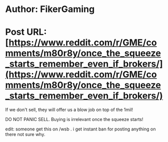 # Author: FikerGaming
# Post URL: [https://www.reddit.com/r/GME/comments/m80r8y/once_the_squeeze_starts_remember_even_if_brokers/](https://www.reddit.com/r/GME/comments/m80r8y/once_the_squeeze_starts_remember_even_if_brokers/)


If we don't sell, they will offer us a blow job on top of the 1mil!

DO NOT PANIC SELL. Buying is irrelevant once the squeeze starts!

edit: someone get this on /wsb . i get instant ban for posting anything on there not sure why.